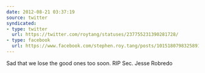 ```yaml
---
date: 2012-08-21 03:37:19
source: twitter
syndicated:
- type: twitter
  url: https://twitter.com/roytang/statuses/237755231390281728/
- type: facebook
  url: https://www.facebook.com/stephen.roy.tang/posts/10151807983258912
---
```


Sad that we lose the good ones too soon. RIP Sec. Jesse Robredo